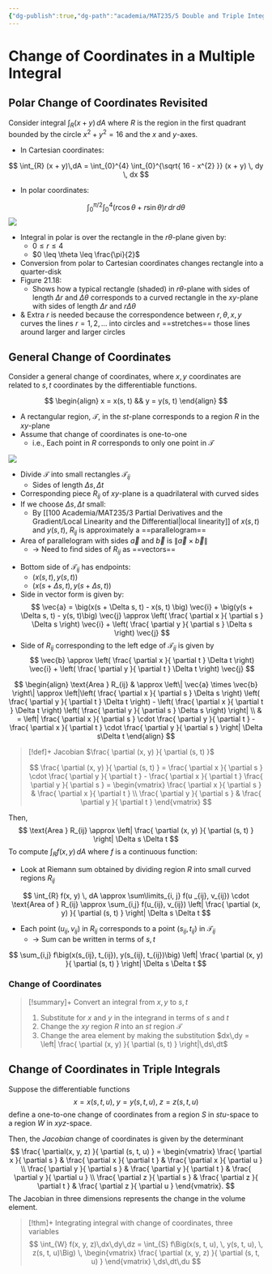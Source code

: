 ```yaml
---
{"dg-publish":true,"dg-path":"academia/MAT235/5 Double and Triple Integrals/Change of Coordinates in a Multiple Integral.md","permalink":"/academia/mat-235/5-double-and-triple-integrals/change-of-coordinates-in-a-multiple-integral/","tags":["lecture","math","note","university"],"created":"2025-01-29T01:08:29.692-08:00","updated":"2025-02-09T14:30:07.487-08:00"}
---
```



# Change of Coordinates in a Multiple Integral

## Polar Change of Coordinates Revisited

Consider integral $\int_{R} (x + y)\,dA$ where $R$ is the region in the first quadrant bounded by the circle $x^{2} + y^{2} = 16$ and the $x$ and $y$-axes.

- In Cartesian coordinates:

$$
\int_{R} (x + y)\,dA = \int_{0}^{4} \int_{0}^{\sqrt{ 16 - x^{2} }} (x + y) \, dy  \, dx
$$

- In polar coordinates:

$$
\int_{0}^{\pi/2} \int_{0}^{4} (r \cos \theta + r \sin \theta) r\, dr  \, d\theta
$$
![](https://i.imgur.com/l6oFXrt.png)

- Integral in polar is over the rectangle in the $r\theta$-plane given by:
    - $0 \leq r \leq 4$
    - $0 \leq \theta \leq \frac{\pi}{2}$
- Conversion from polar to Cartesian coordinates changes rectangle into a quarter-disk
- Figure 21.18:
    - Shows how a typical rectangle (shaded) in $r\theta$-plane with sides of length $\Delta r$ and $\Delta\theta$ corresponds to a curved rectangle in the $xy$-plane with sides of length $\Delta r$ and $r\Delta\theta$
- & Extra $r$ is needed because the correspondence between $r, \theta, x, y$ curves the lines $r = 1, 2, \dots$ into circles and ==stretches== those lines around larger and larger circles

## General Change of Coordinates

Consider a general change of coordinates, where $x, y$ coordinates are related to $s, t$ coordinates by the differentiable functions.

$$
\begin{align}
x = x(s, t) && y = y(s, t)
\end{align}
$$

- A rectangular region, $\mathcal{T}$, in the $st$-plane corresponds to a region $R$ in the $xy$-plane
- Assume that change of coordinates is one-to-one
    - i.e., Each point in $R$ corresponds to only one point in $\mathcal{T}$

![](https://i.imgur.com/HY5Dn45.png)

- Divide $\mathcal{T}$ into small rectangles $\mathcal{T}_{ij}$
    - Sides of length $\Delta s, \Delta t$
- Corresponding piece $R_{ij}$ of $xy$-plane is a quadrilateral with curved sides
- If we choose $\Delta s, \Delta t$ small:
    - By [[100 Academia/MAT235/3 Partial Derivatives and the Gradient/Local Linearity and the Differential\|local linearity]] of $x(s, t)$ and $y(s, t)$, $R_{ij}$ is approximately a ==parallelogram==
- Area of parallelogram with sides $\vec{a}$ and $\vec{b}$ is $\left\| \vec{a} \times \vec{b} \right\|$
    - → Need to find sides of $R_{ij}$ as ==vectors==

<!-- break -->
- Bottom side of $\mathcal{T}_{ij}$ has endpoints:
    - $\big( x(s, t), y(s, t) \big)$
    - $\big(x(s + \Delta s, t), y(s + \Delta s, t)\big)$
- Side in vector form is given by:
    $$
    \vec{a} = \big(x(s + \Delta s, t) - x(s, t) \big) \vec{i} + \big(y(s + \Delta s, t) - y(s, t)\big) \vec{j} \approx \left( \frac{ \partial x }{ \partial s } \Delta s \right) \vec{i} + \left( \frac{ \partial y }{ \partial s } \Delta s \right) \vec{j}
    $$
- Side of $R_{ij}$ corresponding to the left edge of $\mathcal{T}_{ij}$ is given by
    $$
    \vec{b} \approx \left( \frac{ \partial x }{ \partial t } \Delta t \right) \vec{i} + \left( \frac{ \partial y }{ \partial t } \Delta t \right) \vec{j}
    $$

$$
\begin{align}
\text{Area } R_{ij}  & \approx \left\| \vec{a} \times \vec{b} \right\| \approx \left|\left( \frac{ \partial x }{ \partial s } \Delta s \right) \left( \frac{ \partial y }{ \partial t } \Delta t \right) - \left( \frac{ \partial x }{ \partial t } \Delta t \right) \left( \frac{ \partial y }{ \partial s } \Delta s \right) \right| \\
 & = \left| \frac{ \partial x }{ \partial s } \cdot \frac{ \partial y }{ \partial t } - \frac{ \partial x }{ \partial t } \cdot \frac{ \partial y }{ \partial s }  \right| \Delta s\Delta t
\end{align}
$$

> [!def]+ Jacobian $\frac{ \partial (x, y) }{ \partial (s, t) }$
>
> $$
> \frac{ \partial (x, y) }{ \partial (s, t) } = \frac{ \partial x }{ \partial s } \cdot \frac{ \partial y }{ \partial t } - \frac{ \partial x }{ \partial t } \frac{ \partial y }{ \partial s } = \begin{vmatrix}
> \frac{ \partial x }{ \partial s }  & \frac{ \partial x }{ \partial t }  \\
> \frac{ \partial y }{ \partial s }  & \frac{ \partial y }{ \partial t }
> \end{vmatrix}
> $$

Then,
$$
\text{Area } R_{ij} \approx \left| \frac{ \partial (x, y) }{ \partial (s, t) }  \right| \Delta s \Delta t
$$
To compute $\int_{R} f(x, y) \, dA$ where $f$ is a continuous function:

- Look at Riemann sum obtained by dividing region $R$ into small curved regions $R_{ij}$

$$
\int_{R} f(x, y) \, dA \approx \sum\limits_{i, j} f(u _{ij}, v_{ij}) \cdot \text{Area of } R_{ij} \approx \sum_{i,j} f(u_{ij}, v_{ij}) \left| \frac{ \partial (x, y) }{ \partial (s, t) }  \right|  \Delta s \Delta t
$$

- Each point $(u_{ij}, v_{ij})$ in $R_{ij}$ corresponds to a point $(s_{ij}, t_{ij})$ in $\mathcal{T}_{ij}$
    - → Sum can be written in terms of $s, t$

$$
\sum_{i,j} f\big(x(s_{ij}, t_{ij}), y(s_{ij}, t_{ij})\big) \left| \frac{ \partial (x, y) }{ \partial (s, t) }  \right| \Delta s \Delta t
$$

### Change of Coordinates

> [!summary]+ Convert an integral from $x, y$ to $s, t$
>
> 1. Substitute for $x$ and $y$ in the integrand in terms of $s$ and $t$
> 2. Change the $xy$ region $R$ into an $st$ region $\mathcal{T}$
> 3. Change the area element by making the substitution $dx\,dy = \left| \frac{ \partial (x, y) }{ \partial (s, t) } \right|\,ds\,dt$

## Change of Coordinates in Triple Integrals

Suppose the differentiable functions
$$
x = x(s, t, u), \; y = y(s, t, u), \; z = z(s, t, u)
$$
define a one-to-one change of coordinates from a region $S$ in $stu$-space to a region $W$ in $xyz$-space.

Then, the *Jacobian* change of coordinates is given by the determinant
$$
\frac{ \partial(x, y, z) }{ \partial (s, t, u) } = \begin{vmatrix}
\frac{ \partial x }{ \partial s }  & \frac{ \partial x }{ \partial t }  & \frac{ \partial x }{ \partial u }  \\
\frac{ \partial y }{ \partial s }  & \frac{ \partial y }{ \partial t }  & \frac{ \partial y }{ \partial u }  \\
\frac{ \partial z }{ \partial s }  & \frac{ \partial z }{ \partial t }  & \frac{ \partial z }{ \partial u }
\end{vmatrix}.
$$
The Jacobian in three dimensions represents the change in the volume element.

> [!thm]+ Integrating integral with change of coordinates, three variables
> $$
> \int_{W} f(x, y, z)\,dx\,dy\,dz = \int_{S} f\Big(x(s, t, u), \, y(s, t, u), \, z(s, t, u)\Big) \, \begin{vmatrix}
> \frac{ \partial (x, y, z) }{ \partial (s, t, u) }
> \end{vmatrix}
> \,ds\,dt\,du
> $$
